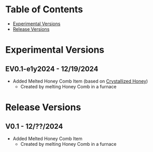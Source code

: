 # Table of Contents
- [Experimental Versions](#Experimental_Versions)
- [Release Versions](#Release_Version)

# Experimental Versions
## EV0.1-e1y2024 - 12/19/2024
- Added Melted Honey Comb Item (based on [Crystallized Honey](https://minecraft-archive.fandom.com/wiki/Crystallized_Honey))
    - Created by melting Honey Comb in a furnace

# Release Versions
## V0.1 - 12/??/2024
- Added Melted Honey Comb Item
    - Created by melting Honey Comb in a furnace